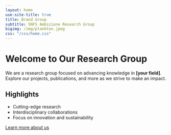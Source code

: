 ```yaml
---
layout: home
use-site-title: true
title: Brand Group
subtitle: SNFS Ambizione Research Group
bigimg: /img/plankton.jpeg
css: "/css/home.css"
---
```


# Welcome to Our Research Group

We are a research group focused on advancing knowledge in **[your field]**. Explore our projects, publications, and more as we strive to make an impact.

## Highlights

- Cutting-edge research
- Interdisciplinary collaborations
- Focus on innovation and sustainability

[Learn more about us](about.html)
